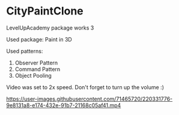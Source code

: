 # CityPaintClone
LevelUpAcademy package works 3

Used package: Paint in 3D

Used patterns:

1.  Observer Pattern
2.  Command Pattern
3.  Object Pooling

Video was set to 2x speed.
Don't forget to turn up the volume :)


https://user-images.githubusercontent.com/71465720/220331776-9e8131a8-e174-432e-91b7-21168c05af41.mp4

